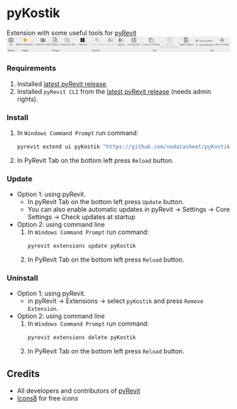 # pyKostik
Extension with some useful tools for [pyRevit](https://github.com/eirannejad/pyRevit)
![general_tab_pic_1.png](media/images/general_tab_pic_1.png)
### Requirements
1. Installed [latest pyRevit release](https://github.com/eirannejad/pyRevit/releases/latest).
1. Installed `pyRevit CLI` from the [latest pyRevit release](https://github.com/eirannejad/pyRevit/releases/latest) (needs admin rights).
### Install
1. In `Windows Command Prompt` run command:
    ```cmd
    pyrevit extend ui pyKostik "https://github.com/nodatasheet/pyKostik" --branch=main
    ```
1. In PyRevit Tab on the bottom left press `Reload` button.
### Update
- Option 1: using pyRevit.
    - In pyRevit Tab on the bottom left press `Update` button.
    - You can also enable automatic updates in pyRevit -> Settings -> Core Settings -> Check updates at startup
- Option 2: using command line
    1. In `Windows Command Prompt` run command:
        ```cmd
        pyrevit extensions update pyKostik
        ```
    1. In PyRevit Tab on the bottom left press `Reload` button.
### Uninstall
- Option 1: using pyRevit.
    - in pyRevit -> Extensions -> select `pyKostik` and press `Remove Extension`.
- Option 2: using command line
    1. In `Windows Command Prompt` run command:
        ```cmd
        pyrevit extensions delete pyKostik
        ```
    1. In PyRevit Tab on the bottom left press `Reload` button.
## Credits
- All developers and contributors of [pyRevit](https://github.com/eirannejad/pyRevit)
- [Icons8](https://icons8.com/) for free icons
